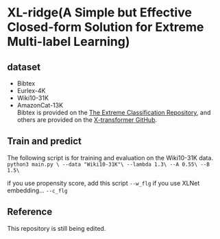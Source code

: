 # XL-ridge(A Simple but Effective Closed-form Solution for Extreme Multi-label Learning)

## dataset

- Bibtex
- Eurlex-4K
- Wiki10-31K
- AmazonCat-13K  
  Bibtex is provided on the [The Extreme Classification Repository](http://manikvarma.org/downloads/XC/XMLRepository.html#ba-pair), and others are provided on the [X-transformer GitHub](https://github.com/OctoberChang/X-Transformer).


## Train and predict
The following script is for training and evaluation on the Wiki10-31K data.
<br>
`
python3 main.py \
--data "Wiki10-31K"\
--lambda 1.3\
--A 0.55\
--B 1.5\
`

if you use propensity score, add this script
`--w_flg`
if you use XLNet embedding...
`--c_flg`

## Reference
This repository is still being edited.
